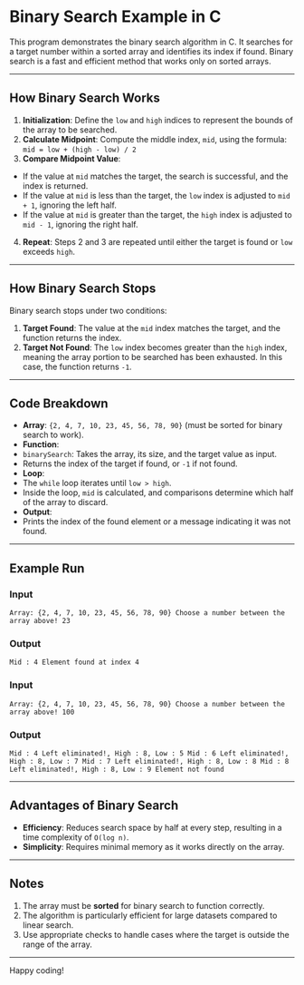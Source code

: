 # Binary Search Example in C

This program demonstrates the binary search algorithm in C. It searches for a target number within a sorted array and identifies its index if found. Binary search is a fast and efficient method that works only on sorted arrays.

---

## How Binary Search Works
1. **Initialization**: Define the `low` and `high` indices to represent the bounds of the array to be searched.
2. **Calculate Midpoint**: Compute the middle index, `mid`, using the formula:
    `mid = low + (high - low) / 2`
3. **Compare Midpoint Value**:
- If the value at `mid` matches the target, the search is successful, and the index is returned.
- If the value at `mid` is less than the target, the `low` index is adjusted to `mid + 1`, ignoring the left half.
- If the value at `mid` is greater than the target, the `high` index is adjusted to `mid - 1`, ignoring the right half.
4. **Repeat**: Steps 2 and 3 are repeated until either the target is found or `low` exceeds `high`.

---

## How Binary Search Stops
Binary search stops under two conditions:
1. **Target Found**: The value at the `mid` index matches the target, and the function returns the index.
2. **Target Not Found**: The `low` index becomes greater than the `high` index, meaning the array portion to be searched has been exhausted. In this case, the function returns `-1`.

---

## Code Breakdown
- **Array**: `{2, 4, 7, 10, 23, 45, 56, 78, 90}` (must be sorted for binary search to work).
- **Function**: 
- `binarySearch`: Takes the array, its size, and the target value as input.
- Returns the index of the target if found, or `-1` if not found.
- **Loop**:
- The `while` loop iterates until `low > high`.
- Inside the loop, `mid` is calculated, and comparisons determine which half of the array to discard.
- **Output**:
- Prints the index of the found element or a message indicating it was not found.

---

## Example Run
### Input
`Array: {2, 4, 7, 10, 23, 45, 56, 78, 90} Choose a number between the array above! 23`
### Output
`Mid : 4 Element found at index 4`

### Input
`Array: {2, 4, 7, 10, 23, 45, 56, 78, 90} Choose a number between the array above! 100`
### Output
`Mid : 4 Left eliminated!, High : 8, Low : 5 Mid : 6 Left eliminated!, High : 8, Low : 7 Mid : 7 Left eliminated!, High : 8, Low : 8 Mid : 8 Left eliminated!, High : 8, Low : 9 Element not found`

---

## Advantages of Binary Search
- **Efficiency**: Reduces search space by half at every step, resulting in a time complexity of `O(log n)`.
- **Simplicity**: Requires minimal memory as it works directly on the array.

---

## Notes
1. The array must be **sorted** for binary search to function correctly.
2. The algorithm is particularly efficient for large datasets compared to linear search.
3. Use appropriate checks to handle cases where the target is outside the range of the array.

---

Happy coding!

